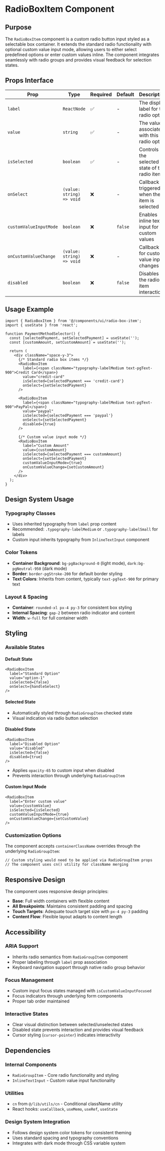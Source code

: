 # RadioBoxItem Component

## Purpose

The `RadioBoxItem` component is a custom radio button input styled as a selectable box container. It extends the standard radio functionality with optional custom value input mode, allowing users to either select predefined options or enter custom values inline. The component integrates seamlessly with radio groups and provides visual feedback for selection states.

## Props Interface

| Prop | Type | Required | Default | Description |
|------|------|----------|---------|-------------|
| `label` | `ReactNode` | ✅ | - | The display label for the radio option |
| `value` | `string` | ✅ | - | The value associated with this radio option |
| `isSelected` | `boolean` | ✅ | - | Controls the selected state of the radio item |
| `onSelect` | `(value: string) => void` | ❌ | - | Callback triggered when the item is selected |
| `customValueInputMode` | `boolean` | ❌ | `false` | Enables inline text input for custom values |
| `onCustomValueChange` | `(value: string) => void` | ❌ | - | Callback for custom value input changes |
| `disabled` | `boolean` | ❌ | `false` | Disables the radio item interaction |

## Usage Example

```tsx
import { RadioBoxItem } from '@/components/ui/radio-box-item';
import { useState } from 'react';

function PaymentMethodSelector() {
  const [selectedPayment, setSelectedPayment] = useState('');
  const [customAmount, setCustomAmount] = useState('');

  return (
    <div className="space-y-3">
      {/* Standard radio box items */}
      <RadioBoxItem
        label={<span className="typography-labelMedium text-pgText-900">Credit Card</span>}
        value="credit-card"
        isSelected={selectedPayment === 'credit-card'}
        onSelect={setSelectedPayment}
      />
      
      <RadioBoxItem
        label={<span className="typography-labelMedium text-pgText-900">PayPal</span>}
        value="paypal"
        isSelected={selectedPayment === 'paypal'}
        onSelect={setSelectedPayment}
        disabled={true}
      />

      {/* Custom value input mode */}
      <RadioBoxItem
        label="Custom Amount"
        value={customAmount}
        isSelected={selectedPayment === customAmount}
        onSelect={setSelectedPayment}
        customValueInputMode={true}
        onCustomValueChange={setCustomAmount}
      />
    </div>
  );
}
```

## Design System Usage

### Typography Classes
- Uses inherited typography from `label` prop content
- Recommended: `.typography-labelMedium` or `.typography-labelSmall` for labels
- Custom input inherits typography from `InlineTextInput` component

### Color Tokens
- **Container Background**: `bg-pgBackground-0` (light mode), `dark:bg-pgNeutral-950` (dark mode)
- **Border**: `border-pgStroke-200` for default border styling
- **Text Colors**: Inherits from content, typically `text-pgText-900` for primary text

### Layout & Spacing
- **Container**: `rounded-xl px-4 py-3` for consistent box styling
- **Internal Spacing**: `gap-2` between radio indicator and content
- **Width**: `w-full` for full container width

## Styling

### Available States

#### Default State
```tsx
<RadioBoxItem
  label="Standard Option"
  value="option-1"
  isSelected={false}
  onSelect={handleSelect}
/>
```

#### Selected State
- Automatically styled through `RadioGroupItem` checked state
- Visual indication via radio button selection

#### Disabled State
```tsx
<RadioBoxItem
  label="Disabled Option"
  value="disabled"
  isSelected={false}
  disabled={true}
/>
```
- Applies `opacity-65` to custom input when disabled
- Prevents interaction through underlying `RadioGroupItem`

#### Custom Input Mode
```tsx
<RadioBoxItem
  label="Enter custom value"
  value={customValue}
  isSelected={isSelected}
  customValueInputMode={true}
  onCustomValueChange={setCustomValue}
/>
```

### Customization Options

The component accepts `containerClassName` overrides through the underlying `RadioGroupItem`:

```tsx
// Custom styling would need to be applied via RadioGroupItem props
// The component uses cn() utility for className merging
```

## Responsive Design

The component uses responsive design principles:

- **Base**: Full width containers with flexible content
- **All Breakpoints**: Maintains consistent padding and spacing
- **Touch Targets**: Adequate touch target size with `px-4 py-3` padding
- **Content Flow**: Flexible layout adapts to content length

## Accessibility

### ARIA Support
- Inherits radio semantics from `RadioGroupItem` component
- Proper labeling through `label` prop association
- Keyboard navigation support through native radio group behavior

### Focus Management
- Custom input focus states managed with `isCustomValueInputFocused`
- Focus indicators through underlying form components
- Proper tab order maintained

### Interactive States
- Clear visual distinction between selected/unselected states
- Disabled state prevents interaction and provides visual feedback
- Cursor styling (`cursor-pointer`) indicates interactivity

## Dependencies

### Internal Components
- `RadioGroupItem` - Core radio functionality and styling
- `InlineTextInput` - Custom value input functionality

### Utilities
- `cn` from `@/lib/utils/cn` - Conditional className utility
- React hooks: `useCallback`, `useMemo`, `useRef`, `useState`

### Design System Integration
- Follows design system color tokens for consistent theming
- Uses standard spacing and typography conventions
- Integrates with dark mode through CSS variable system
